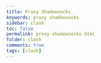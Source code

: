 ```yaml
---
title: Proxy Shadowsocks
keywords: proxy shadowsocks
sidebar: clash
toc: false
permalink: proxy-shadowsocks.html
folder: clash
comments: true
tags: [clash]
---
```

